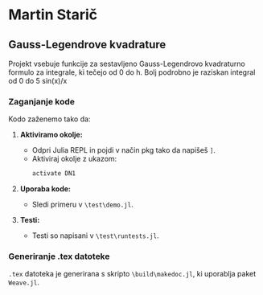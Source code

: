 # Martin Starič

## Gauss-Legendrove kvadrature


Projekt vsebuje funkcije za sestavljeno Gauss-Legendrovo kvadraturno formulo za integrale, ki tečejo od 0 do h. Bolj podrobno je raziskan integral od 0 do 5 sin(x)/x
### Zaganjanje kode

Kodo zaženemo tako da:

1. **Aktiviramo okolje:**
   - Odpri Julia REPL in pojdi v način pkg tako da napišeš `]`.
   - Aktiviraj okolje z ukazom:
     ```julia
     activate DN1
     ```

2. **Uporaba kode:**
   - Sledi primeru v `\test\demo.jl`.

3. **Testi:**
    - Testi so napisani v `\test\runtests.jl`.

### Generiranje .tex datoteke

`.tex` datoteka je generirana s skripto `\build\makedoc.jl`, ki uporablja paket `Weave.jl`.



